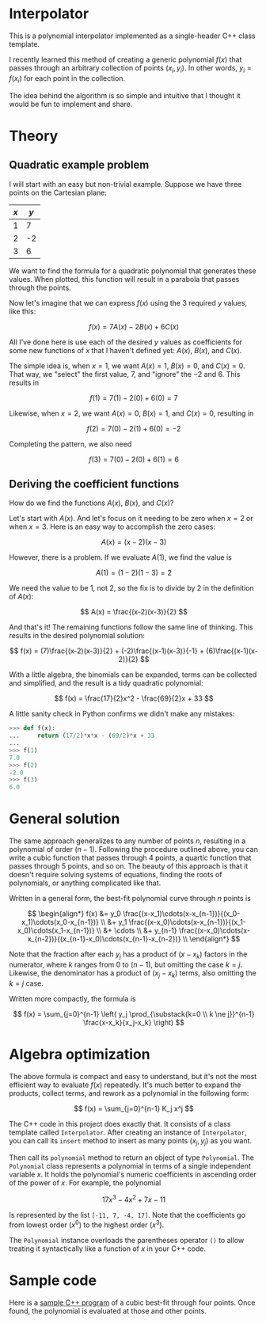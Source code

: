 # Interpolator
This is a polynomial interpolator implemented as a single-header C++ class template.

I recently learned this method of creating a generic polynomial $f(x)$
that passes through an arbitrary collection of points $(x_i, y_i)$.
In other words, $y_i=f(x_i)$ for each point in the collection.

The idea behind the algorithm is so simple and intuitive that
I thought it would be fun to implement and share.

# Theory

## Quadratic example problem

I will start with an easy but non-trivial example.
Suppose we have three points on the Cartesian plane:

| $x$ | $y$ |
| --- | --- |
| 1 | 7 |
| 2 | -2 |
| 3 | 6 |

We want to find the formula for a quadratic polynomial that generates these values.
When plotted, this function will result in a parabola that passes through the points.

Now let's imagine that we can express $f(x)$ using the 3 required $y$ values, like this:

$$
f(x) = 7A(x) - 2B(x) + 6C(x)
$$

All I've done here is use each of the desired $y$ values as coefficients for
some new functions of $x$ that I haven't defined yet: $A(x)$, $B(x)$, and $C(x)$.

The simple idea is, when $x=1$, we want $A(x)=1$, $B(x)=0$, and $C(x)=0$.
That way, we "select" the first value, $7$, and "ignore" the $-2$ and $6$. This results in

$$
f(1) = 7(1) - 2(0) + 6(0) = 7
$$

Likewise, when $x=2$, we want $A(x)=0$, $B(x)=1$, and $C(x)=0$, resulting in

$$
f(2) = 7(0) - 2(1) + 6(0) = -2
$$

Completing the pattern, we also need

$$
f(3) = 7(0) - 2(0) + 6(1) = 6
$$

## Deriving the coefficient functions

How do we find the functions $A(x)$, $B(x)$, and $C(x)$?

Let's start with $A(x)$. And let's focus on it needing to be
zero when $x=2$ or when $x=3$. Here is an easy way to accomplish
the zero cases:

$$
A(x) = (x-2)(x-3)
$$

However, there is a problem. If we evaluate $A(1)$, we find the value is

$$
A(1) = (1-2)(1-3) = 2
$$

We need the value to be 1, not 2, so the fix is to divide by 2 in the definition of $A(x)$:

$$
A(x) = \frac{(x-2)(x-3)}{2}
$$

And that's it! The remaining functions follow the same line of thinking.
This results in the desired polynomial solution:

$$
f(x) = (7)\frac{(x-2)(x-3)}{2} + (-2)\frac{(x-1)(x-3)}{-1} + (6)\frac{(x-1)(x-2)}{2}
$$

With a little algebra, the binomials can be expanded, terms can be collected and simplified, and the result is a tidy quadratic polynomial:

$$
f(x) = \frac{17}{2}x^2 - \frac{69}{2}x + 33
$$

A little sanity check in Python confirms we didn't make any mistakes:

```python
>>> def f(x):
...     return (17/2)*x*x - (69/2)*x + 33
...
>>> f(1)
7.0
>>> f(2)
-2.0
>>> f(3)
6.0
```

# General solution

The same approach generalizes to any number of points $n$,
resulting in a polynomial of order $(n-1)$.
Following the procedure outlined above, you can write a cubic function
that passes through 4 points, a quartic function that passes through
5 points, and so on. The beauty of this approach is that it doesn't
require solving systems of equations, finding the roots of polynomials,
or anything complicated like that.

Written in a general form, the best-fit polynomial curve through
$n$ points is

$$
\begin{align*}
f(x)
&= y_0 \frac{(x-x_1)\cdots(x-x_{n-1})}{(x_0-x_1)\cdots(x_0-x_{n-1})} \\
&+ y_1 \frac{(x-x_0)\cdots(x-x_{n-1})}{(x_1-x_0)\cdots(x_1-x_{n-1})} \\
&+ \cdots \\
&+ y_{n-1} \frac{(x-x_0)\cdots(x-x_{n-2})}{(x_{n-1}-x_0)\cdots(x_{n-1}-x_{n-2})} \\
\end{align*}
$$

Note that the fraction after each $y_j$ has a product of $(x-x_k)$
factors in the numerator, where $k$ ranges from $0$ to $(n-1)$, but
omitting the case $k=j$. Likewise, the denominator has a product
of $(x_j-x_k)$ terms, also omitting the $k=j$ case.

Written more compactly, the formula is

$$
f(x) = \sum_{j=0}^{n-1} \left( y_j \prod_{\substack{k=0 \\ k \ne j}}^{n-1} \frac{x-x_k}{x_j-x_k} \right)
$$

# Algebra optimization

The above formula is compact and easy to understand, but it's not the most
efficient way to evaluate $f(x)$ repeatedly. It's much better to expand the products,
collect terms, and rework as a polynomial in the following form:

$$
f(x) = \sum_{j=0}^{n-1} K_j x^j
$$

The C++ code in this project does exactly that. It consists of a class template
called `Interpolator`. After creating an instance of `Interpolator`, you can call
its `insert` method to insert as many points $(x_j, y_j)$ as you want.

Then call its `polynomial` method to return an object of type `Polynomial`.
The `Polynomial` class represents a polynomial in terms of a single independent
variable $x$. It holds the polynomial's numeric coefficients in ascending order
of the power of $x$. For example, the polynomial

$$
17 x^3 - 4 x^2 + 7 x - 11
$$

Is represented by the list `[-11, 7, -4, 17]`. Note that the coefficients go
from lowest order ($x^0$) to the highest order ($x^3$).

The `Polynomial` instance overloads the parentheses operator `()` to allow
treating it syntactically like a function of $x$ in your C++ code.

# Sample code

Here is a [sample C++ program](demo.cpp) of a cubic best-fit through four points.
Once found, the polynomial is evaluated at those and other points.

